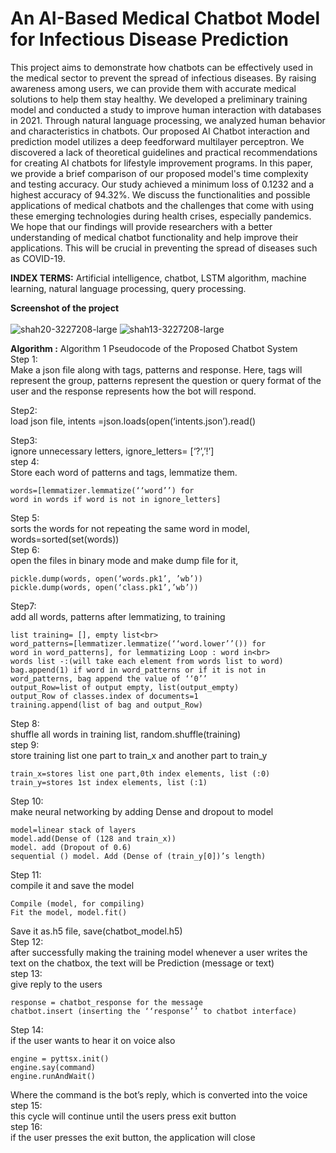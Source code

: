 # An AI-Based Medical Chatbot Model for Infectious Disease Prediction

This project aims to demonstrate how chatbots can be effectively used in the medical sector to prevent the spread of infectious diseases. By raising awareness among users, we can provide them with accurate medical solutions to help them stay healthy. We developed a preliminary training model and conducted a study to improve human interaction with databases in 2021. Through natural language processing, we analyzed human behavior and characteristics in chatbots. Our proposed AI Chatbot interaction and prediction model utilizes a deep feedforward multilayer perceptron. We discovered a lack of theoretical guidelines and practical recommendations for creating AI chatbots for lifestyle improvement programs. In this paper, we provide a brief comparison of our proposed model's time complexity and testing accuracy. Our study achieved a minimum loss of 0.1232 and a highest accuracy of 94.32%. We discuss the functionalities and possible applications of medical chatbots and the challenges that come with using these emerging technologies during health crises, especially pandemics. We hope that our findings will provide researchers with a better understanding of medical chatbot functionality and help improve their applications. This will be crucial in preventing the spread of diseases such as COVID-19.

**INDEX TERMS:**  Artificial intelligence, chatbot, LSTM algorithm, machine learning, natural language processing, query processing.

**Screenshot of the project**<br><br> 
![shah20-3227208-large](https://github.com/sgsayani/Medical-bot/assets/71175346/11397b19-d35b-40a2-80ed-250824474f11)
![shah13-3227208-large](https://github.com/sgsayani/Medical-bot/assets/71175346/34f4c40b-93bb-4747-a30e-674fe424b11c)

**Algorithm :**
Algorithm 1 Pseudocode of the Proposed Chatbot System<br>
Step 1:<br>
Make a json file along with tags, patterns and response. Here, tags will represent the group, patterns represent the question or query format of the user and the response represents how the bot will respond.<br>

Step2: <br>
load json file, intents =json.loads(open(‘intents.json’).read()<br>

Step3:<br>
ignore unnecessary letters, ignore_letters= [‘?’,’!’]<br>
step 4:<br>
Store each word of patterns and tags, lemmatize them.<br>
```
words=[lemmatizer.lemmatize(‘‘word’’) for
word in words if word is not in ignore_letters]
```
Step 5:<br>
sorts the words for not repeating the same word in model, words=sorted(set(words))<br>
Step 6:<br>
open the files in binary mode and make dump file for it,<br>
```
pickle.dump(words, open(‘words.pk1’, ’wb’))
pickle.dump(words, open(‘class.pk1’,’wb’))
```
Step7:<br>
add all words, patterns after lemmatizing, to training<br>
```
list training= [], empty list<br>
word_patterns=[lemmatizer.lemmatize(‘‘word.lower’’()) for
word in word_patterns], for lemmatizing Loop : word in<br>
words list -:(will take each element from words list to word)
bag.append(1) if word in word_patterns or if it is not in
word_patterns, bag append the value of ‘‘0’’
output_Row=list of output empty, list(output_empty)
output_Row of classes.index of documents=1
training.append(list of bag and output_Row)
```
Step 8: <br>
shuffle all words in training list, random.shuffle(training)<br>
step 9:<br>
store training list one part to train_x and another part to train_y<br>
```
train_x=stores list one part,0th index elements, list (:0)
train_y=stores 1st index elements, list (:1)
```
Step 10:<br>
make neural networking by adding Dense and dropout to model<br>
```
model=linear stack of layers
model.add(Dense of (128 and train_x))
model. add (Dropout of 0.6)
sequential () model. Add (Dense of (train_y[0])’s length)
```
Step 11:<br>
compile it and save the model<br>
```
Compile (model, for compiling)
Fit the model, model.fit()
```
Save it as.h5 file, save(chatbot_model.h5)<br>
Step 12:<br>
after successfully making the training model whenever a user writes the text on the chatbox, the text will be Prediction (message or text)<br>
step 13:<br>
give reply to the users<br>
```
response = chatbot_response for the message
chatbot.insert (inserting the ‘‘response’’ to chatbot interface)
```
Step 14:<br>
if the user wants to hear it on voice also<br>
```
engine = pyttsx.init()
engine.say(command)
engine.runAndWait()
```
Where the command is the bot’s reply, which is converted into the voice<br>
step 15:<br>
this cycle will continue until the users press exit button<br>
step 16:<br>
if the user presses the exit button, the application will close<br>

